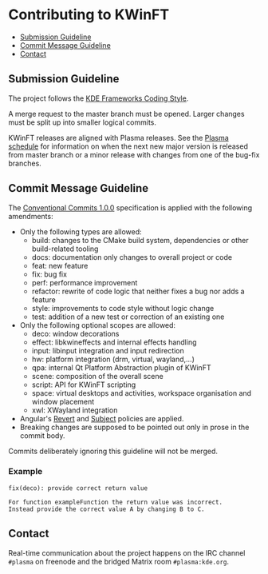 # Contributing to KWinFT

 - [Submission Guideline](#submission-guideline)
 - [Commit Message Guideline](#commit-message-guideline)
 - [Contact](#contact)

## Submission Guideline
The project follows the [KDE Frameworks Coding Style][frameworks-style].

A merge request to the master branch must be opened. Larger changes must be split up into smaller logical commits.

KWinFT releases are aligned with Plasma releases. See the [Plasma schedule][plasma-schedule] for information on when the next new major version is released from master branch or a minor release with changes from one of the bug-fix branches.

## Commit Message Guideline
The [Conventional Commits 1.0.0][conventional-commits] specification is applied with the following amendments:

* Only the following types are allowed:
  * build: changes to the CMake build system, dependencies or other build-related tooling
  * docs: documentation only changes to overall project or code
  * feat: new feature
  * fix: bug fix
  * perf: performance improvement
  * refactor: rewrite of code logic that neither fixes a bug nor adds a feature
  * style: improvements to code style without logic change
  * test: addition of a new test or correction of an existing one
* Only the following optional scopes are allowed:
  * deco: window decorations
  * effect: libkwineffects and internal effects handling
  * input: libinput integration and input redirection
  * hw: platform integration (drm, virtual, wayland,...)
  * qpa: internal Qt Platform Abstraction plugin of KWinFT
  * scene: composition of the overall scene
  * script: API for KWinFT scripting
  * space: virtual desktops and activities, workspace organisation and window placement
  * xwl: XWayland integration
* Angular's [Revert][angular-revert] and [Subject][angular-subject] policies are applied.
* Breaking changes are supposed to be pointed out only in prose in the commit body.

Commits deliberately ignoring this guideline will not be merged.

### Example

    fix(deco): provide correct return value

    For function exampleFunction the return value was incorrect.
    Instead provide the correct value A by changing B to C.

## Contact
Real-time communication about the project happens on the IRC channel `#plasma` on freenode and the bridged Matrix room `#plasma:kde.org`.

[frameworks-style]: https://community.kde.org/Policies/Frameworks_Coding_Style
[plasma-schedule]: https://community.kde.org/Schedules/Plasma_5
[conventional-commits]: https://www.conventionalcommits.org/en/v1.0.0/#specification
[angular-revert]: https://github.com/angular/angular/blob/3cf2005a936bec2058610b0786dd0671dae3d358/CONTRIBUTING.md#revert
[angular-subject]: https://github.com/angular/angular/blob/3cf2005a936bec2058610b0786dd0671dae3d358/CONTRIBUTING.md#subject
